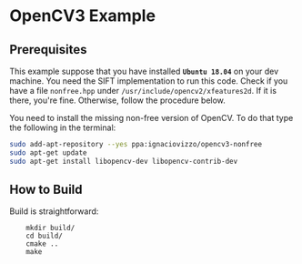 # OpenCV3 Example #

## Prerequisites ##

This example suppose that you have installed **`Ubuntu 18.04`** on your dev
machine. You need the SIFT implementation to run this code. Check if you have a
file `nonfree.hpp` under `/usr/include/opencv2/xfeatures2d`. If it is there,
you're fine. Otherwise, follow the procedure below.

You need to install the missing non-free version of OpenCV. To do that type the
following in the terminal:

```sh
sudo add-apt-repository --yes ppa:ignaciovizzo/opencv3-nonfree
sudo apt-get update
sudo apt-get install libopencv-dev libopencv-contrib-dev
```

## How to Build ##

Build is straightforward:
```
    mkdir build/
    cd build/
    cmake ..
    make
```
